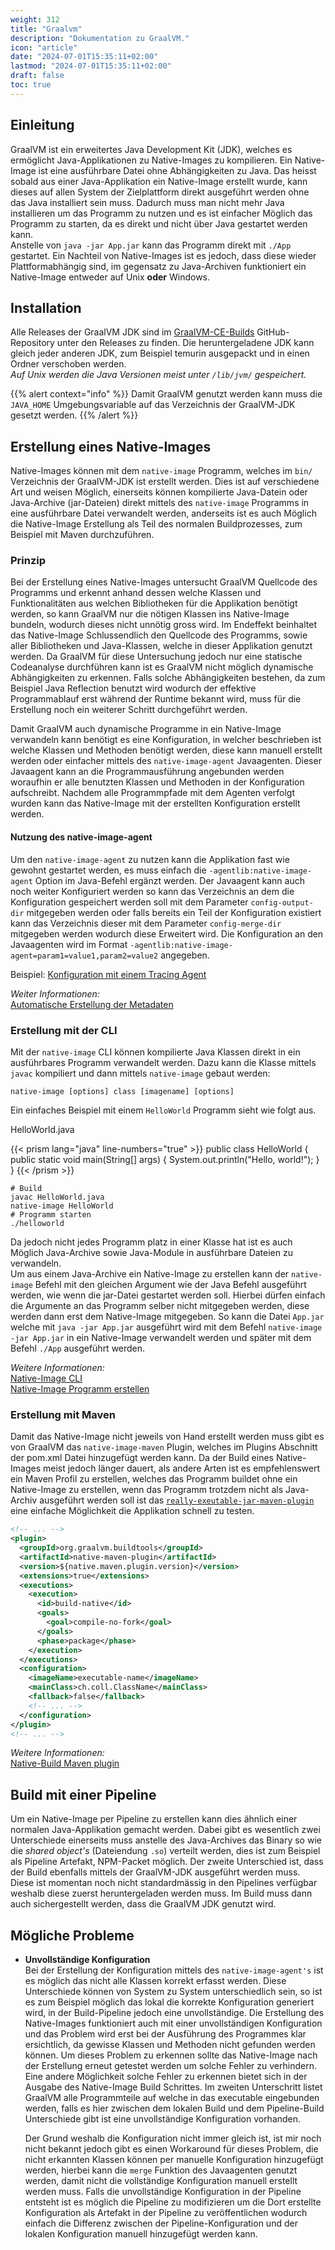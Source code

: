 ```yaml
---
weight: 312
title: "Graalvm"
description: "Dokumentation zu GraalVM."
icon: "article"
date: "2024-07-01T15:35:11+02:00"
lastmod: "2024-07-01T15:35:11+02:00"
draft: false
toc: true
---
```


## Einleitung

GraalVM ist ein erweitertes Java Development Kit (JDK), welches es ermöglicht
Java-Applikationen zu Native-Images zu kompilieren. Ein Native-Image ist eine
ausführbare Datei ohne Abhängigkeiten zu Java. Das heisst sobald aus einer
Java-Applikation ein Native-Image erstellt wurde, kann dieses auf allen System
der Zielplattform direkt ausgeführt werden ohne das Java installiert sein muss.
Dadurch muss man nicht mehr Java installieren um das Programm zu nutzen und es
ist einfacher Möglich das Programm zu starten, da es direkt und nicht über Java
gestartet werden kann.  
Anstelle von `java -jar App.jar` kann das Programm direkt mit `./App` gestartet.
Ein Nachteil von Native-Images ist es jedoch, dass diese wieder
Plattformabhängig sind, im gegensatz zu Java-Archiven funktioniert ein
Native-Image entweder auf Unix **oder** Windows.

## Installation

Alle Releases der GraalVM JDK sind im [GraalVM-CE-Builds](https://github.com/graalvm/graalvm-ce-builds) GitHub-Repository
unter den Releases zu finden. Die heruntergeladene JDK kann gleich jeder anderen
JDK, zum Beispiel temurin ausgepackt und in einen Ordner verschoben werden.  
*Auf Unix werden die Java Versionen meist unter `/lib/jvm/` gespeichert.*

{{% alert context="info" %}}
Damit GraalVM genutzt werden kann muss die `JAVA_HOME` Umgebungsvariable auf
das Verzeichnis der GraalVM-JDK gesetzt werden.
{{% /alert %}}

## Erstellung eines Native-Images

Native-Images können mit dem `native-image` Programm, welches im `bin/` Verzeichnis der
GraalVM-JDK ist erstellt werden. Dies ist auf verschiedene Art und weisen Möglich,
einerseits können kompilierte Java-Datein oder Java-Archive (jar-Dateien) direkt
mittels des `native-image` Programms in eine ausführbare Datei verwandelt werden,
anderseits ist es auch Möglich die Native-Image Erstellung als Teil des normalen
Buildprozesses, zum Beispiel mit Maven durchzuführen.

### Prinzip

Bei der Erstellung eines Native-Images untersucht GraalVM Quellcode des Programms
und erkennt anhand dessen welche Klassen und Funktionalitäten aus welchen
Bibliotheken für die Applikation benötigt werden, so kann GraalVM nur die nötigen
Klassen ins Native-Image bundeln, wodurch dieses nicht unnötig gross wird. Im
Endeffekt beinhaltet das Native-Image Schlussendlich den Quellcode des Programms,
sowie aller Bibliotheken und Java-Klassen, welche in dieser Applikation genutzt
werden. Da GraalVM für diese Untersuchung jedoch nur eine statische Codeanalyse
durchführen kann ist es GraalVM nicht möglich dynamische Abhängigkeiten zu
erkennen. Falls solche Abhängigkeiten bestehen, da zum Beispiel Java Reflection
benutzt wird wodurch der effektive Programmablauf erst während der Runtime
bekannt wird, muss für die Erstellung noch ein weiterer Schritt durchgeführt
werden.

Damit GraalVM auch dynamische Programme in ein Native-Image verwandeln kann
benötigt es eine Konfiguration, in welcher beschrieben ist welche Klassen und
Methoden benötigt werden, diese kann manuell erstellt werden oder einfacher
mittels des `native-image-agent` Javaagenten. Dieser Javaagent kann an die
Programmausführung angebunden werden woraufhin er alle benutzten Klassen und
Methoden in der Konfiguration aufschreibt. Nachdem alle Programmpfade mit dem
Agenten verfolgt wurden kann das Native-Image mit der erstellten Konfiguration
erstellt werden.

#### Nutzung des native-image-agent

Um den `native-image-agent` zu nutzen kann die Applikation fast wie gewohnt
gestartet werden, es muss einfach die `-agentlib:native-image-agent` Option im
Java-Befehl ergänzt werden. Der Javaagent kann auch noch weiter Konfiguriert
werden so kann das Verzeichnis an dem die Konfiguration gespeichert werden soll
mit dem Parameter `config-output-dir` mitgegeben werden oder falls bereits ein
Teil der Konfiguration existiert kann das Verzeichnis dieser mit dem Parameter
`config-merge-dir` mitgegeben werden wodurch diese Erweitert wird. Die
Konfiguration an den Javaagenten wird im Format
`-agentlib:native-image-agent=param1=value1,param2=value2` angegeben.

Beispiel: [Konfiguration mit einem Tracing Agent](https://www.graalvm.org/latest/reference-manual/native-image/guides/configure-with-tracing-agent/)

*Weiter Informationen:*  
[Automatische Erstellung der Metadaten](https://www.graalvm.org/latest/reference-manual/native-image/metadata/AutomaticMetadataCollection/)

### Erstellung mit der CLI

Mit der `native-image` CLI können kompilierte Java Klassen direkt in ein
ausführbares Programm verwandelt werden. Dazu kann die Klasse mittels `javac`
kompiliert und dann mittels `native-image` gebaut werden:

```shell
native-image [options] class [imagename] [options]
```

Ein einfaches Beispiel mit einem `HelloWorld` Programm sieht wie folgt aus.

HelloWorld.java

{{< prism lang="java" line-numbers="true" >}}
public class HelloWorld {
  public static void main(String[] args) {
    System.out.println("Hello, world!");
  }
}
{{< /prism >}}

```shell
# Build
javac HelloWorld.java
native-image HelloWorld
# Programm starten
./helloworld
```

Da jedoch nicht jedes Programm platz in einer Klasse hat ist es auch Möglich
Java-Archive sowie Java-Module in ausführbare Dateien zu verwandeln.  
Um aus einem Java-Archive ein Native-Image zu erstellen kann der `native-image` Befehl mit
den gleichen Argument wie der Java Befehl ausgeführt werden, wie wenn die jar-Datei
gestartet werden soll. Hierbei dürfen einfach die Argumente an das Programm
selber nicht mitgegeben werden, diese werden dann erst dem Native-Image
mitgegeben. So kann die Datei `App.jar` welche mit `java -jar App.jar`  ausgeführt
wird mit dem Befehl `native-image -jar App.jar`  in ein Native-Image verwandelt
werden und später mit dem Befehl `./App`  ausgeführt werden.

*Weitere Informationen:*  
[Native-Image CLI](https://www.graalvm.org/latest/reference-manual/native-image/)  
[Native-Image Programm erstellen](https://www.graalvm.org/latest/reference-manual/native-image/guides/build-native-executable-from-jar/)

### Erstellung mit Maven

Damit das Native-Image nicht jeweils von Hand erstellt werden muss gibt es von
GraalVM das `native-image-maven` Plugin, welches im Plugins Abschnitt der pom.xml
Datei hinzugefügt werden kann. Da der Build eines Native-Images meist jedoch
länger dauert, als andere Arten ist es empfehlenswert ein Maven Profil zu
erstellen, welches das Programm buildet ohne ein Native-Image zu erstellen,
wenn das Programm trotzdem nicht als Java-Archiv ausgeführt werden soll ist das
[`really-exeutable-jar-maven-plugin`](https://github.com/brianm/really-executable-jars-maven-plugin) eine einfache Möglichkeit die Applikation
schnell zu testen.

```xml
<!-- ... -->
<plugin>
  <groupId>org.graalvm.buildtools</groupId>
  <artifactId>native-maven-plugin</artifactId>
  <version>${native.maven.plugin.version}</version>
  <extensions>true</extensions>
  <executions>
    <execution>
      <id>build-native</id>
      <goals>
        <goal>compile-no-fork</goal>
      </goals>
      <phase>package</phase>
    </execution>
  </executions>
  <configuration>
    <imageName>executable-name</imageName>
    <mainClass>ch.coll.ClassName</mainClass>
    <fallback>false</fallback>
    <!-- ... -->
  </configuration>
</plugin>
<!-- ... -->
```

*Weitere Informationen:*  
[Native-Build Maven plugin](https://graalvm.github.io/native-build-tools/latest/maven-plugin.html)

## Build mit einer Pipeline

Um ein Native-Image per Pipeline zu erstellen kann dies ähnlich einer normalen
Java-Applikation gemacht werden. Dabei gibt es wesentlich zwei Unterschiede
einerseits muss anstelle des Java-Archives das Binary so wie die *shared object's*
(Dateiendung `.so`) verteilt werden, dies ist zum Beispiel als Pipeline Artefakt,
NPM-Packet möglich. Der zweite Unterschied ist, dass
der Build ebenfalls mittels der GraalVM-JDK ausgeführt werden muss. Diese ist
momentan noch nicht standardmässig in den Pipelines verfügbar weshalb diese
zuerst heruntergeladen werden muss. Im Build muss dann auch sichergestellt
werden, dass die GraalVM JDK genutzt wird.

## Mögliche Probleme

- **Unvollständige Konfiguration**  
  Bei der Erstellung der Konfiguration mittels des `native-image-agent's` ist es
  möglich das nicht alle Klassen korrekt erfasst werden. Diese Unterschiede können
  von System zu System unterschiedlich sein, so ist es zum Beispiel möglich das
  lokal die korrekte Konfiguration generiert wird, in der Build-Pipeline jedoch
  eine unvollständige. Die Erstellung des Native-Images funktioniert auch mit
  einer unvollständigen Konfiguration und das Problem wird erst bei der Ausführung
  des Programmes klar ersichtlich, da gewisse Klassen und Methoden nicht gefunden
  werden können. Um dieses Problem zu erkennen sollte das Native-Image nach der
  Erstellung erneut getestet werden um solche Fehler zu verhindern. Eine andere
  Möglichkeit solche Fehler zu erkennen bietet sich in der Ausgabe des
  Native-Image Build Schrittes. Im zweiten Unterschritt listet GraalVM alle
  Programmteile auf welche in das executable eingebunden werden, falls es hier
  zwischen dem lokalen Build und dem Pipeline-Build Unterschiede gibt ist eine
  unvollständige Konfiguration vorhanden.

  Der Grund weshalb die Konfiguration nicht immer gleich ist, ist mir noch nicht
  bekannt jedoch gibt es einen Workaround für dieses Problem, die nicht erkannten
  Klassen können per manuelle Konfiguration hinzugefügt werden, hierbei kann die
  `merge` Funktion des Javaagenten genutzt werden, damit nicht die vollständige
  Konfiguration manuell erstellt werden muss. Falls die unvollständige
  Konfiguration in der Pipeline entsteht ist es möglich die Pipeline zu
  modifizieren um die Dort erstellte Konfiguration als Artefakt in der Pipeline
  zu veröffentlichen wodurch einfach die Differenz zwischen der
  Pipeline-Konfiguration und der lokalen Konfiguration manuell hinzugefügt werden
  kann.
